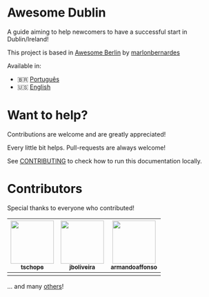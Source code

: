 # Awesome Dublin
A guide aiming to help newcomers to have a successful start in Dublin/Ireland!

This project is based in [Awesome Berlin](https://github.com/marlonbernardes/awesome-berlin) by [marlonbernardes](https://github.com/marlonbernardes)

Available in:

- :brazil: [Português](https://tschope.github.io/awesome-dublin/pt-br/)
- :us: [English](https://tschope.github.io/awesome-dublin/en/)

# Want to help?
Contributions are welcome and are greatly appreciated!

Every little bit helps. Pull-requests are always welcome!

See [CONTRIBUTING](./CONTRIBUTING.md) to check how to run this documentation locally.

# Contributors

Special thanks to everyone who contributed!

<!-- contributors:start -->
 | [<img src="https://avatars1.githubusercontent.com/u/847603?s=460&v=4" width="100px" /><br /><sub>tschope</sub>](https://github.com/tschope) | [<img src="https://avatars1.githubusercontent.com/u/4260487?s=460&v=4" width="100px" /><br /><sub>jboliveira</sub>](https://github.com/jboliveira) | [<img src="https://pbs.twimg.com/profile_images/378800000374650103/ce0538823fff434ae2fd384551345ece_400x400.jpeg" width="100px" /><br /><sub>armandoaffonso</sub>](https://twitter.com/armandoaffonso)
|---|---|---|
  | | | 
<!-- contributors:end -->

... and many [others](https://github.com/tschope/awesome-dublin/graphs/contributors)!

